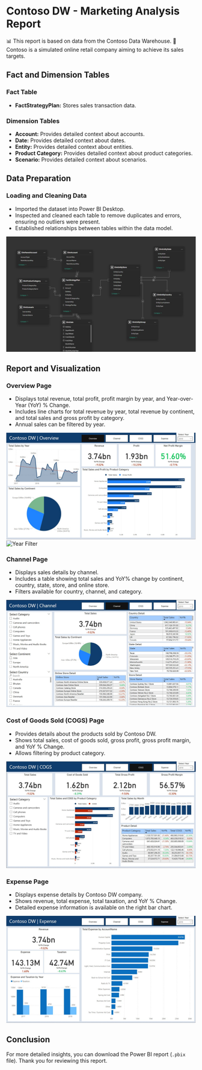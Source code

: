 # Contoso DW - Marketing Analysis Report

📊 This report is based on data from the Contoso Data Warehouse.
🏬 Contoso is a simulated online retail company aiming to achieve its sales targets.

## Fact and Dimension Tables
### Fact Table
- **FactStrategyPlan:** Stores sales transaction data.

### Dimension Tables
- **Account:** Provides detailed context about accounts.
- **Date:** Provides detailed context about dates.
- **Entity:** Provides detailed context about entities.
- **Product Category:** Provides detailed context about product categories.
- **Scenario:** Provides detailed context about scenarios.

## Data Preparation
### Loading and Cleaning Data
- Imported the dataset into Power BI Desktop.
- Inspected and cleaned each table to remove duplicates and errors, ensuring no outliers were present.
- Established relationships between tables within the data model.

![Data Model Relationships](./Data%20Model.jpg)

## Report and Visualization
### Overview Page
- Displays total revenue, total profit, profit margin by year, and Year-over-Year (YoY) % Change.
- Includes line charts for total revenue by year, total revenue by continent, and total sales and gross profit by category.
- Annual sales can be filtered by year.

![Overview Page](./Overview.jpg)
![Year Filter](./Filter.jpg)

### Channel Page
- Displays sales details by channel.
- Includes a table showing total sales and YoY% change by continent, country, state, store, and online store.
- Filters available for country, channel, and category.

![Channel Page](./Channel.jpg)

### Cost of Goods Sold (COGS) Page
- Provides details about the products sold by Contoso DW.
- Shows total sales, cost of goods sold, gross profit, gross profit margin, and YoY % Change.
- Allows filtering by product category.

![COGs Page](./COGs.jpg)

### Expense Page
- Displays expense details by Contoso DW company.
- Shows revenue, total expense, total taxation, and YoY % Change.
- Detailed expense information is available on the right bar chart.

![Expense Page](./Expense.jpg)

## Conclusion
For more detailed insights, you can download the Power BI report (`.pbix` file). Thank you for reviewing this report.
